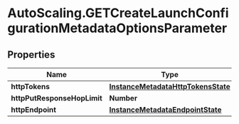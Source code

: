 # AutoScaling.GETCreateLaunchConfigurationMetadataOptionsParameter

## Properties

Name | Type | Description | Notes
------------ | ------------- | ------------- | -------------
**httpTokens** | [**InstanceMetadataHttpTokensState**](InstanceMetadataHttpTokensState.md) |  | [optional] 
**httpPutResponseHopLimit** | **Number** |  | [optional] 
**httpEndpoint** | [**InstanceMetadataEndpointState**](InstanceMetadataEndpointState.md) |  | [optional] 


